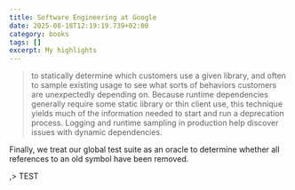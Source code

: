 ```yaml
---
title: Software Engineering at Google
date: 2025-08-18T12:19:19.739+02:00
category: books
tags: []
excerpt: My highlights
---
```


> to statically determine which customers use a given library, and often to sample existing usage to see what sorts of behaviors customers are unexpectedly depending on. Because runtime dependencies generally require some static library or thin client use, this technique yields much of the information needed to start and run a deprecation process. Logging and runtime sampling in production help discover issues with dynamic dependencies.
>
Finally, we treat our global test suite as an oracle to determine whether all references to an old symbol have been removed.

,> TEST

